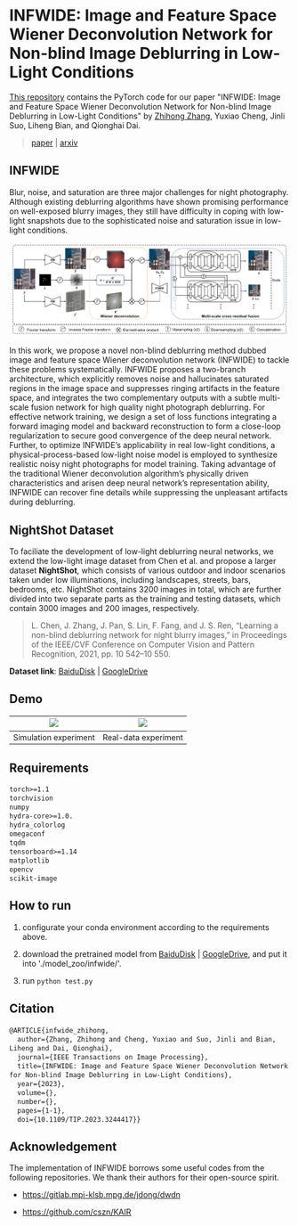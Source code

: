 # INFWIDE: Image and Feature Space Wiener Deconvolution Network for Non-blind Image Deblurring in Low-Light Conditions

[This repository](https://github.com/zhihongz/INFWIDE) contains the PyTorch code for our paper "INFWIDE: Image and Feature Space Wiener Deconvolution Network for Non-blind Image Deblurring in Low-Light Conditions" by [Zhihong Zhang](https://zhihongz.github.io/), Yuxiao Cheng, Jinli Suo, Liheng Bian, and Qionghai Dai.

> [paper](https://ieeexplore.ieee.org/document/10047966) | [arxiv](https://arxiv.org/abs/2207.08201)

## INFWIDE

Blur, noise, and saturation are three major challenges for night photography. Although existing deblurring algorithms have shown promising performance on well-exposed blurry images, they still have difficulty in coping with low-light snapshots due to the sophisticated noise and saturation issue in low-light conditions.

![INFWIDE's architecture](./demo/infwide.png)

In this work, we propose a novel non-blind deblurring method dubbed image and feature space Wiener deconvolution network (INFWIDE) to tackle these problems systematically. INFWIDE proposes a two-branch architecture, which explicitly removes noise and hallucinates saturated regions in the image space and suppresses ringing artifacts in the feature space, and integrates the two complementary outputs with a subtle multi-scale fusion network for high quality night photograph deblurring. For effective network training, we design a set of loss functions integrating a forward imaging model and backward reconstruction to form a close-loop regularization to secure good convergence of the deep neural network. Further, to optimize INFWIDE’s applicability in real low-light conditions, a physical-process-based low-light noise model is employed to synthesize realistic noisy night photographs for model training. Taking advantage of the traditional Wiener deconvolution algorithm’s physically driven characteristics and arisen deep neural network’s representation ability, INFWIDE can recover fine details while suppressing the unpleasant artifacts during deblurring.

## NightShot Dataset

To faciliate the development of low-light deblurring neural networks, we extend the low-light image dataset from Chen et al. and propose a larger dataset **NightShot**, which consists of various outdoor and indoor scenarios taken under low illuminations, including landscapes, streets, bars, bedrooms, etc. NightShot contains 3200 images in total, which are further divided into two separate parts as the training and testing datasets, which contain 3000 images and 200 images, respectively.

> L. Chen, J. Zhang, J. Pan, S. Lin, F. Fang, and J. S. Ren, “Learning a non-blind deblurring network for night blurry images,” in Proceedings of the IEEE/CVF Conference on Computer Vision and Pattern Recognition, 2021, pp. 10 542–10 550.

**Dataset link**: [BaiduDisk](https://pan.baidu.com/s/1y7uO0oyZHLXcn90TsQrfXQ?pwd=0000) | [GoogleDrive](https://drive.google.com/file/d/1woLLJU1RxsXehXOZpCRTX-1ep8IxIbTP/view?usp=sharing)



## Demo

| <img src="./demo/simu_res.gif" height=300 /> | <img src="./demo/real_res.gif" height=300 /> |
| :------------------------------------------: | -------------------------------------------- |
|            Simulation experiment             | Real-data experiment                         |



## Requirements

```
torch>=1.1
torchvision
numpy
hydra-core>=1.0.
hydra_colorlog
omegaconf
tqdm
tensorboard>=1.14
matplotlib
opencv
scikit-image
```

## How to run

1. configurate your conda environment according to the requirements above.

2. download the pretrained model from [BaiduDisk](https://pan.baidu.com/s/1eVPBP9sa0lYNtX7pTJ0crg?pwd=0000) | [GoogleDrive](https://drive.google.com/file/d/16MtdiYi5MWOG2UmGvUNR228xfXfJLoTT/view?usp=sharing), and put it into './model_zoo/infwide/'.

3. run `python test.py`

## Citation

```
@ARTICLE{infwide_zhihong,
  author={Zhang, Zhihong and Cheng, Yuxiao and Suo, Jinli and Bian, Liheng and Dai, Qionghai},
  journal={IEEE Transactions on Image Processing},
  title={INFWIDE: Image and Feature Space Wiener Deconvolution Network for Non-blind Image Deblurring in Low-Light Conditions},
  year={2023},
  volume={},
  number={},
  pages={1-1},
  doi={10.1109/TIP.2023.3244417}}
```

## Acknowledgement

The implementation of INFWIDE borrows some useful codes from the following repositories. We thank their authors for their open-source spirit.

- https://gitlab.mpi-klsb.mpg.de/jdong/dwdn

- https://github.com/cszn/KAIR
